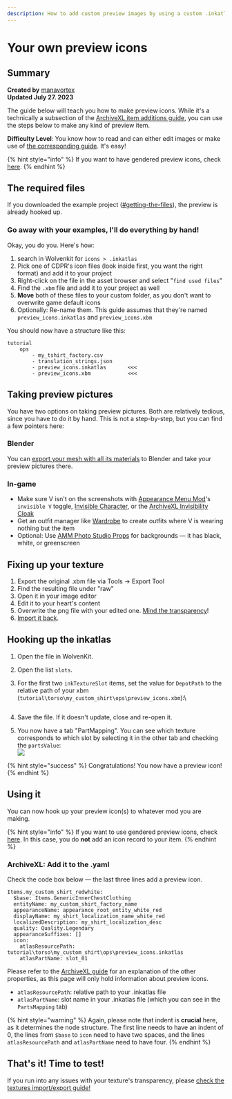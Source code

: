 ```yaml
---
description: How to add custom preview images by using a custom .inkatlas file
---
```


# Your own preview icons

## Summary

**Created by** [manavortex](http://127.0.0.1:5000/u/NfZBoxGegfUqB33J9HXuCs6PVaC3 "mention")\
**Updated July 27. 2023**

The guide below will teach you how to make preview icons. While it's a technically a subsection of the [ArchiveXL item additions guide](../../items-equipment/adding-new-items/), you can use the steps below to make any kind of preview item.

**Difficulty Level**: You know how to read and can either edit images or make use of [the corresponding guide](../../../textures/images-importing-editing-exporting.md). It's easy!

{% hint style="info" %}
If you want to have gendered preview icons, check [here](gendered-preview-icons.md).
{% endhint %}

## The required files

If you downloaded the example project ([#getting-the-files](../../photo-mode/archivexl-adding-photo-mode-poses.md#getting-the-files "mention")), the preview is already hooked up.&#x20;

### Go away with your examples, I'll do everything by hand!

Okay, you do you. Here's how:

1. search in Wolvenkit for `icons > .inkatlas`
2. Pick one of CDPR's icon files (look inside first, you want the right format) and add it to your project
3. Right-click on the file in the asset browser and select "`find used files`"
4. Find the `.xbm` file and add it to your project as well
5. **Move** both of these files to your custom folder, as you don't want to overwrite game default icons
6. Optionally: Re-name them. This guide assumes that they're named `preview_icons.inkatlas` and `preview_icons.xbm`

You should now have a structure like this:&#x20;

```
tutorial  
	ops		   
      	- my_tshirt_factory.csv 
      	- translation_strings.json  
      	- preview_icons.inkatlas       <<<  
      	- preview_icons.xbm            <<<  
```

## Taking preview pictures

You have two options on taking preview pictures. Both are relatively tedious, since you have to do it by hand. This is not a step-by-step, but you can find a few pointers here:

### Blender

You can [export your mesh with all its materials](../../../3d-modelling/exporting-and-importing-meshes/#gltf-binary-.glb) to Blender and take your preview pictures there.

### In-game

* Make sure V isn't on the screenshots with [Appearance Menu Mod](https://www.nexusmods.com/cyberpunk2077/mods/790)'s `invisible V` toggle, [Invisible Character](https://www.nexusmods.com/cyberpunk2077/mods/6449), or the [ArchiveXL Invisibility Cloak](https://www.nexusmods.com/cyberpunk2077/mods/8412)
* Get an outfit manager like [Wardrobe](https://www.nexusmods.com/cyberpunk2077/mods/2176?tab=files\&file\_id=32757\&nmm=1) to create outfits where V is wearing nothing but the item
* Optional: Use [AMM Photo Studio Props](https://www.nexusmods.com/cyberpunk2077/mods/7436) for backgrounds — it has black, white, or greenscreen

## Fixing up your texture

1. Export the original .xbm file via Tools -> Export Tool
2. Find the resulting file under "raw"&#x20;
3. Open it in your image editor
4. Edit it to your heart's content
5. Overwrite the png file with your edited one. [Mind the transparency](../../../textures/images-importing-editing-exporting.md#editing-a-texture)!
6. [Import it back](../../../textures/images-importing-editing-exporting.md#importing-a-texture).

## Hooking up the inkatlas

1. Open the file in WolvenKit.
2. Open the list `slots`.
3.  For the first two `inkTextureSlot` items, set the value for `DepotPath` to the relative path of your xbm (`tutorial\torso\my_custom_shirt\ops\preview_icons.xbm`):\


    <figure><img src="https://camo.githubusercontent.com/de75d2fe693670acc81643404a2692f00e035694a7ea9f5a5a01949c87162c0e/68747470733a2f2f692e696d6775722e636f6d2f655953666c46472e706e67" alt=""><figcaption></figcaption></figure>
4. Save the file. If it doesn't update, close and re-open it.
5. You now have a tab "PartMapping". You can see which texture corresponds to which slot by selecting it in the other tab and checking the `partsValue`:\
   [![](https://camo.githubusercontent.com/ebb4bfd08e046d42e7af459b4037371907951856ccbe8eafaabd7610955bd46b/68747470733a2f2f692e696d6775722e636f6d2f5370494d4f306c2e706e67)](https://camo.githubusercontent.com/ebb4bfd08e046d42e7af459b4037371907951856ccbe8eafaabd7610955bd46b/68747470733a2f2f692e696d6775722e636f6d2f5370494d4f306c2e706e67)

{% hint style="success" %}
Congratulations! You now have a preview icon!
{% endhint %}

## Using it

You can now hook up your preview icon(s) to whatever mod you are making.&#x20;

{% hint style="info" %}
If you want to use gendered preview icons, check [here](gendered-preview-icons.md). In this case, you do **not** add an icon record to your item.
{% endhint %}

### ArchiveXL: Add it to the .yaml

Check the code box below — the last three lines add a preview icon.

```
Items.my_custom_shirt_redwhite:
  $base: Items.GenericInnerChestClothing
  entityName: my_custom_shirt_factory_name
  appearanceName: appearance_root_entity_white_red
  displayName: my_shirt_localization_name_white_red
  localizedDescription: my_shirt_localization_desc
  quality: Quality.Legendary
  appearanceSuffixes: []
  icon:
    atlasResourcePath: tutorial\torso\my_custom_shirt\ops\preview_icons.inkatlas
    atlasPartName: slot_01
```

Please refer to the [ArchiveXL guide](../../photo-mode/archivexl-adding-photo-mode-poses.md) for an explanation of the other properties, as this page will only hold information about preview icons.

* `atlasResourcePath`: relative path to your .inkatlas file
* `atlasPartName`: slot name in your .inkatlas file (which you can see in the `PartsMapping` tab)

{% hint style="warning" %}
Again, please note that indent is **crucial** here, as it determines the node structure. The first line needs to have an indent of 0, the lines from `$base` to `icon` need to have two spaces, and the lines `atlasResourcePath` and `atlasPartName` need to have four.
{% endhint %}

## That's it! Time to test!

If you run into any issues with your texture's transparency, please [check the textures import/export guide!](../../../textures/images-importing-editing-exporting.md)
